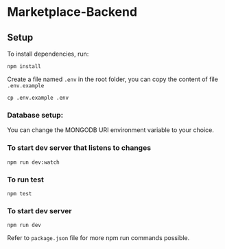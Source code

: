 # Marketplace-Backend

## Setup

To install dependencies, run:

```npm install```

Create a file named `.env` in the root folder, you can copy the content of file `.env.example` 

```cp .env.example .env```

### Database setup:
You can change the MONGODB URI environment variable to your choice.

### To start dev server that listens to changes
```npm run dev:watch```

### To run test
```npm test```

### To start dev server
```npm run dev```

Refer to `package.json` file for more npm run commands possible.
